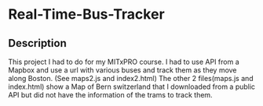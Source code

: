 # Real-Time-Bus-Tracker
## Description
This project I had to do for my MITxPRO course. I had to use API from a Mapbox and use a url with various buses and track them as they move along Boston. (See maps2.js and index2.html)
The other 2 files(maps.js and index.html) show a Map of Bern switzerland that I downloaded from a public API but did not have the information of the trams to track them.

